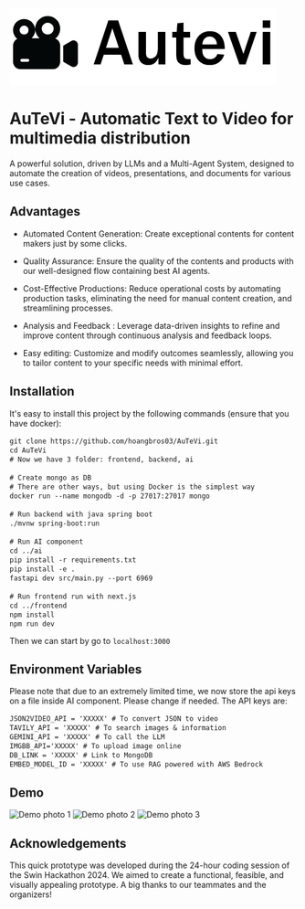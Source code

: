 ![alt text](imgs/20.png)
# AuTeVi - Automatic Text to Video for multimedia distribution

A powerful solution, driven by LLMs and a Multi-Agent System, designed to automate the creation of videos, presentations, and documents for various use cases.


## Advantages

- Automated Content Generation: Create exceptional contents for content makers just by some clicks.

- Quality Assurance: Ensure the quality of the contents and products with our well-designed flow containing best AI agents.

- Cost-Effective Productions: Reduce operational costs by automating production tasks, eliminating the need for manual content creation, and streamlining processes.

- Analysis and Feedback : Leverage data-driven insights to refine and improve content through continuous analysis and feedback loops.

- Easy editing: Customize and modify outcomes seamlessly, allowing you to tailor content to your specific needs with minimal effort.

## Installation

It's easy to install this project by the following commands (ensure that you have docker):
```
git clone https://github.com/hoangbros03/AuTeVi.git
cd AuTeVi
# Now we have 3 folder: frontend, backend, ai

# Create mongo as DB
# There are other ways, but using Docker is the simplest way
docker run --name mongodb -d -p 27017:27017 mongo

# Run backend with java spring boot
./mvnw spring-boot:run

# Run AI component
cd ../ai
pip install -r requirements.txt
pip install -e .
fastapi dev src/main.py --port 6969

# Run frontend run with next.js
cd ../frontend
npm install
npm run dev
```
Then we can start by go to `localhost:3000`

## Environment Variables

Please note that due to an extremely limited time, we now store the api keys on a file inside AI component. Please change if needed. The API keys are:

```
JSON2VIDEO_API = 'XXXXX' # To convert JSON to video
TAVILY_API = 'XXXXX' # To search images & information
GEMINI_API = 'XXXXX' # To call the LLM
IMGBB_API='XXXXX' # To upload image online
DB_LINK = 'XXXXX' # Link to MongoDB
EMBED_MODEL_ID = 'XXXXX' # To use RAG powered with AWS Bedrock
```


## Demo

![Demo photo 1](https://i.ibb.co/hYL07nc/31.png)
![Demo photo 2](https://i.ibb.co/CH4WBhW/32.png)
![Demo photo 3](https://i.ibb.co/yn2wWS6/33.png)
## Acknowledgements

This quick prototype was developed during the 24-hour coding session of the Swin Hackathon 2024. We aimed to create a functional, feasible, and visually appealing prototype. A big thanks to our teammates and the organizers!
